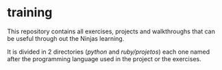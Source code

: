 # training

This repository contains all exercises, projects  and walkthroughs that can be useful through out the Ninjas learning.

It is divided in 2 directories (*python* and *ruby/projetos*) each one named after the programming language used in the project or the exercises.